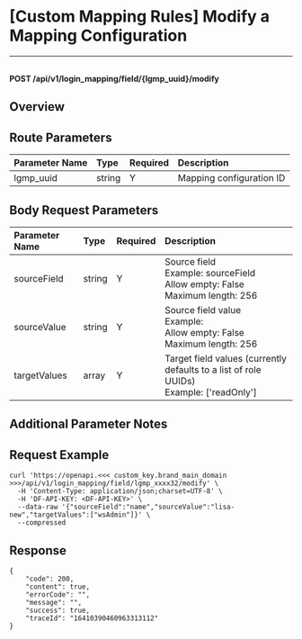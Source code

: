 # [Custom Mapping Rules] Modify a Mapping Configuration

---

<br />**POST /api/v1/login_mapping/field/\{lgmp_uuid\}/modify**

## Overview




## Route Parameters

| Parameter Name        | Type     | Required   | Description              |
|:-------------------|:-------|:--------|:----------------|
| lgmp_uuid | string | Y | Mapping configuration ID<br> |


## Body Request Parameters

| Parameter Name        | Type     | Required   | Description              |
|:-------------------|:-------|:--------|:----------------|
| sourceField | string | Y | Source field<br>Example: sourceField <br>Allow empty: False <br>Maximum length: 256 <br> |
| sourceValue | string | Y | Source field value<br>Example:  <br>Allow empty: False <br>Maximum length: 256 <br> |
| targetValues | array | Y | Target field values (currently defaults to a list of role UUIDs)<br>Example: ['readOnly'] <br> |

## Additional Parameter Notes





## Request Example
```shell
curl 'https://openapi.<<< custom_key.brand_main_domain >>>/api/v1/login_mapping/field/lgmp_xxxx32/modify' \
  -H 'Content-Type: application/json;charset=UTF-8' \
  -H 'DF-API-KEY: <DF-API-KEY>' \
  --data-raw '{"sourceField":"name","sourceValue":"lisa-new","targetValues":["wsAdmin"]}' \
  --compressed
```




## Response
```shell
{
    "code": 200,
    "content": true,
    "errorCode": "",
    "message": "",
    "success": true,
    "traceId": "16410390460963313112"
} 
```